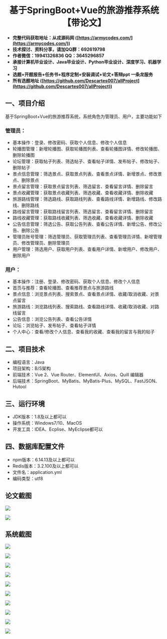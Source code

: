 <h1 align="center">基于SpringBoot+Vue的旅游推荐系统【带论文】</h1></p>

- <b>完整代码获取地址：从戎源码网 ([https://armycodes.com/](https://armycodes.com/))</b>
- <b>技术探讨、资料分享，请加QQ群：692619798</b>
- <b>作者微信：19941326836  QQ：3645296857</b>
- <b>承接计算机毕业设计、Java毕业设计、Python毕业设计、深度学习、机器学习</b>
- <b>选题+开题报告+任务书+程序定制+安装调试+论文+答辩ppt 一条龙服务</b>
- <b>所有选题地址 ([https://github.com/Descartes007/allProject](https://github.com/Descartes007/allProject)) </b>

## 一、项目介绍

基于SpringBoot+Vue的旅游推荐系统，系统角色为管理员、用户，主要功能如下
### 管理员：
- 基本操作：登录、修改密码、获取个人信息、修改个人信息
- 轮播图管理：新增轮播图、获取轮播图列表、查看轮播图详情、修改轮播图、删除轮播图
- 论坛管理：获取帖子列表、筛选帖子、查看帖子详情、发布帖子、修改帖子、删除帖子
- 景点信息管理：筛选景点、获取景点列表、查看景点详情、新增景点、修改景点、删除景点
- 景点留言管理：获取景点留言列表、筛选留言、查看留言详情、删除留言
- 景点收藏管理：获取景点收藏列表、筛选收藏、查看收藏详情、删除收藏
- 旅游路线管理：筛选路线、获取路线列表、查看路线详情、新增路线、修改路线、删除路线
- 路线留言管理：获取路线留言列表、筛选留言、查看留言详情、删除留言
- 路线收藏管理：获取路线收藏列表、筛选收藏、查看收藏详情、删除收藏
- 公告信息管理：筛选公告、获取公告列表、查看公告详情、新增公告、修改公告、删除公告
- 管理员账号管理：筛选管理员、获取管理员列表、查看管理员详情、新增管理员、修改管理员、删除管理员
- 用户管理：筛选用户、获取用户列表、查看用户详情、新增用户、修改用户、删除用户
### 用户：
- 基本操作：注册、登录、修改密码、获取个人信息、修改个人信息
- 首页与推荐：查看轮播图、查看推荐景点与旅游路线
- 景点信息：浏览景点列表、搜索景点、查看景点详情、收藏/取消收藏、对景点留言
- 旅游路线：浏览路线列表、搜索路线、查看路线详情、收藏/取消收藏、对路线留言
- 公告信息：浏览公告列表、查看公告详情
- 论坛：浏览帖子、发布帖子、查看帖子详情
- 个人中心：查看/修改个人信息、查看我的收藏、查看我的留言与我的帖子

## 二、项目技术

- 编程语言：Java
- 项目架构：B/S架构
- 前端技术：Vue 2、Vue Router、ElementUI、Axios、Quill 编辑器
- 后端技术：SpringBoot、MyBatis、MyBatis-Plus、MySQL、FastJSON、Hutool


## 三、运行环境

- JDK版本：1.8及以上都可以
- 操作系统：Windows7/10、MacOS
- 开发工具：IDEA、Ecplise、MyEclipse都可以

## 四、数据库配置文件

- npm版本：6.14.13及以上都可以
- Redis版本：3.2.100及以上都可以
- 文件名：application.yml
- 编码类型：utf8

## 论文截图

![](screenshot/1.png)

![](screenshot/2.png)

## 系统截图

![](screenshot/3.png)

![](screenshot/4.png)

![](screenshot/5.png)

![](screenshot/6.png)

![](screenshot/7.png)

![](screenshot/8.png)

![](screenshot/9.png)

![](screenshot/10.png)

![](screenshot/11.png)

![](screenshot/12.png)
